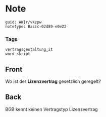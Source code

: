 # Note
```
guid: AW}r/vkzpw
notetype: Basic-02d89-e0e22
```

### Tags
```
vertragsgestaltung_it
word_skript
```

## Front
Wo ist der <b>Lizenzvertrag</b> gesetzlich geregelt?

## Back
BGB kennt keinen Vertragstyp Lizenzvertrag
